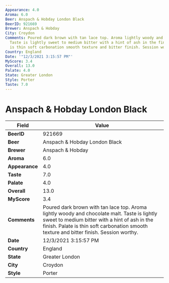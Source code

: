```yaml
---
Appearance: 4.0
Aroma: 6.0
Beer: Anspach & Hobday London Black
BeerID: 921669
Brewer: Anspach & Hobday
City: Croydon
Comments: Poured dark brown with tan lace top. Aroma lightly woody and chocolate malt.
  Taste is lightly sweet to medium bitter with a hint of ash in the finish. Palate
  is thin soft carbonation smooth texture and bitter finish. Session worthy.
Country: England
Date: '"12/3/2021 3:15:57 PM"'
MyScore: 3.4
Overall: 13.0
Palate: 4.0
State: Greater London
Style: Porter
Taste: 7.0
---
```


# Anspach & Hobday London Black

| Field         | Value |
|---------------|-------|
| **BeerID** | 921669 |
| **Beer** | Anspach & Hobday London Black |
| **Brewer** | Anspach & Hobday |
| **Aroma** | 6.0 |
| **Appearance** | 4.0 |
| **Taste** | 7.0 |
| **Palate** | 4.0 |
| **Overall** | 13.0 |
| **MyScore** | 3.4 |
| **Comments** | Poured dark brown with tan lace top. Aroma lightly woody and chocolate malt. Taste is lightly sweet to medium bitter with a hint of ash in the finish. Palate is thin soft carbonation smooth texture and bitter finish. Session worthy. |
| **Date** | 12/3/2021 3:15:57 PM |
| **Country** | England |
| **State** | Greater London |
| **City** | Croydon |
| **Style** | Porter |
